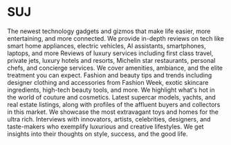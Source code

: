 # SUJ
The newest technology gadgets and gizmos that make life easier, more entertaining, and more connected. We provide in-depth reviews on tech like smart home appliances, electric vehicles, AI assistants, smartphones, laptops, and more
Reviews of luxury services including first class travel, private jets, luxury hotels and resorts, Michelin star restaurants, personal chefs, and concierge services. We cover amenities, ambiance, and the elite treatment you can expect.
Fashion and beauty tips and trends including designer clothing and accessories from Fashion Week, exotic skincare ingredients, high-tech beauty tools, and more. We highlight what's hot in the world of couture and cosmetics.
Latest supercar models, yachts, and real estate listings, along with profiles of the affluent buyers and collectors in this market. We showcase the most extravagant toys and homes for the ultra rich.
Interviews with innovators, artists, celebrities, designers, and taste-makers who exemplify luxurious and creative lifestyles. We get insights into their thoughts on style, success, and the good life.
